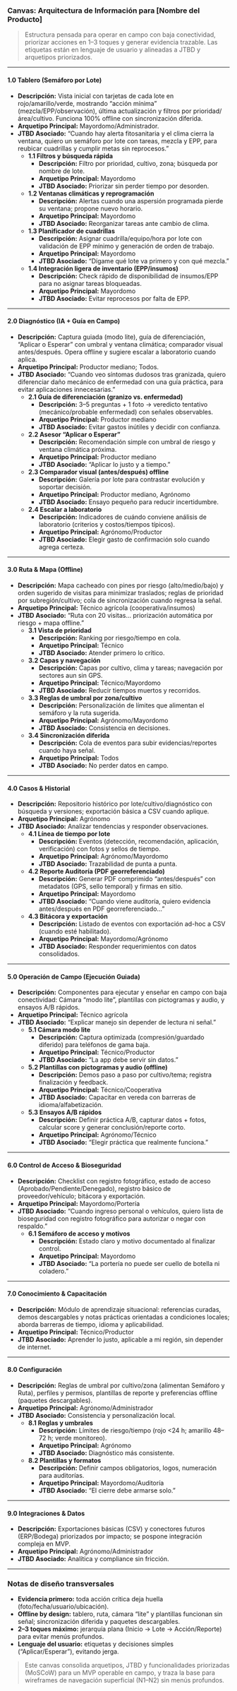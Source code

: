 ### **Canvas: Arquitectura de Información para [Nombre del Producto]**

> Estructura pensada para operar en campo con baja conectividad, priorizar acciones en 1–3 toques y generar evidencia trazable. Las etiquetas están en lenguaje de usuario y alineadas a JTBD y arquetipos priorizados.

---

#### **1.0 Tablero (Semáforo por Lote)**
* **Descripción:** Vista inicial con tarjetas de cada lote en rojo/amarillo/verde, mostrando “acción mínima” (mezcla/EPP/observación), última actualización y filtros por prioridad/área/cultivo. Funciona 100% offline con sincronización diferida.  
* **Arquetipo Principal:** Mayordomo/Administrador.  
* **JTBD Asociado:** “Cuando hay alerta fitosanitaria y el clima cierra la ventana, quiero un semáforo por lote con tareas, mezcla y EPP, para reubicar cuadrillas y cumplir metas sin reprocesos.”
  * **1.1 Filtros y búsqueda rápida**  
    * **Descripción:** Filtro por prioridad, cultivo, zona; búsqueda por nombre de lote.  
    * **Arquetipo Principal:** Mayordomo  
    * **JTBD Asociado:** Priorizar sin perder tiempo por desorden.
  * **1.2 Ventanas climáticas y reprogramación**  
    * **Descripción:** Alertas cuando una aspersión programada pierde su ventana; propone nuevo horario.  
    * **Arquetipo Principal:** Mayordomo  
    * **JTBD Asociado:** Reorganizar tareas ante cambio de clima.
  * **1.3 Planificador de cuadrillas**  
    * **Descripción:** Asignar cuadrilla/equipo/hora por lote con validación de EPP mínimo y generación de orden de trabajo.  
    * **Arquetipo Principal:** Mayordomo  
    * **JTBD Asociado:** “Dígame qué lote va primero y con qué mezcla.”
  * **1.4 Integración ligera de inventario (EPP/insumos)**  
    * **Descripción:** Check rápido de disponibilidad de insumos/EPP para no asignar tareas bloqueadas.  
    * **Arquetipo Principal:** Mayordomo  
    * **JTBD Asociado:** Evitar reprocesos por falta de EPP.

---

#### **2.0 Diagnóstico (IA + Guía en Campo)**
* **Descripción:** Captura guiada (modo lite), guía de diferenciación, “Aplicar o Esperar” con umbral y ventana climática; comparador visual antes/después. Opera offline y sugiere escalar a laboratorio cuando aplica.  
* **Arquetipo Principal:** Productor mediano; Todos.  
* **JTBD Asociado:** “Cuando veo síntomas dudosos tras granizada, quiero diferenciar daño mecánico de enfermedad con una guía práctica, para evitar aplicaciones innecesarias.”
  * **2.1 Guía de diferenciación (granizo vs. enfermedad)**  
    * **Descripción:** 3–5 preguntas + 1 foto → veredicto tentativo (mecánico/probable enfermedad) con señales observables.  
    * **Arquetipo Principal:** Productor mediano  
    * **JTBD Asociado:** Evitar gastos inútiles y decidir con confianza.
  * **2.2 Asesor “Aplicar o Esperar”**  
    * **Descripción:** Recomendación simple con umbral de riesgo y ventana climática próxima.  
    * **Arquetipo Principal:** Productor mediano  
    * **JTBD Asociado:** “Aplicar lo justo y a tiempo.”
  * **2.3 Comparador visual (antes/después) offline**  
    * **Descripción:** Galería por lote para contrastar evolución y soportar decisión.  
    * **Arquetipo Principal:** Productor mediano, Agrónomo  
    * **JTBD Asociado:** Ensayo pequeño para reducir incertidumbre.
  * **2.4 Escalar a laboratorio**  
    * **Descripción:** Indicadores de cuándo conviene análisis de laboratorio (criterios y costos/tiempos típicos).  
    * **Arquetipo Principal:** Agrónomo/Productor  
    * **JTBD Asociado:** Elegir gasto de confirmación solo cuando agrega certeza.

---

#### **3.0 Ruta & Mapa (Offline)**
* **Descripción:** Mapa cacheado con pines por riesgo (alto/medio/bajo) y orden sugerido de visitas para minimizar traslados; reglas de prioridad por subregión/cultivo; cola de sincronización cuando regresa la señal.  
* **Arquetipo Principal:** Técnico agrícola (cooperativa/insumos)  
* **JTBD Asociado:** “Ruta con 20 visitas… priorización automática por riesgo + mapa offline.”
  * **3.1 Vista de prioridad**  
    * **Descripción:** Ranking por riesgo/tiempo en cola.  
    * **Arquetipo Principal:** Técnico  
    * **JTBD Asociado:** Atender primero lo crítico.
  * **3.2 Capas y navegación**  
    * **Descripción:** Capas por cultivo, clima y tareas; navegación por sectores aun sin GPS.  
    * **Arquetipo Principal:** Técnico/Mayordomo  
    * **JTBD Asociado:** Reducir tiempos muertos y recorridos.
  * **3.3 Reglas de umbral por zona/cultivo**  
    * **Descripción:** Personalización de límites que alimentan el semáforo y la ruta sugerida.  
    * **Arquetipo Principal:** Agrónomo/Mayordomo  
    * **JTBD Asociado:** Consistencia en decisiones.
  * **3.4 Sincronización diferida**  
    * **Descripción:** Cola de eventos para subir evidencias/reportes cuando haya señal.  
    * **Arquetipo Principal:** Todos  
    * **JTBD Asociado:** No perder datos en campo.

---

#### **4.0 Casos & Historial**
* **Descripción:** Repositorio histórico por lote/cultivo/diagnóstico con búsqueda y versiones; exportación básica a CSV cuando aplique.  
* **Arquetipo Principal:** Agrónomo  
* **JTBD Asociado:** Analizar tendencias y responder observaciones.
  * **4.1 Línea de tiempo por lote**  
    * **Descripción:** Eventos (detección, recomendación, aplicación, verificación) con fotos y sellos de tiempo.  
    * **Arquetipo Principal:** Agrónomo/Mayordomo  
    * **JTBD Asociado:** Trazabilidad de punta a punta.
  * **4.2 Reporte Auditoría (PDF georreferenciado)**  
    * **Descripción:** Generar PDF comprimido “antes/después” con metadatos (GPS, sello temporal) y firmas en sitio.  
    * **Arquetipo Principal:** Mayordomo  
    * **JTBD Asociado:** “Cuando viene auditoría, quiero evidencia antes/después en PDF georreferenciado…”
  * **4.3 Bitácora y exportación**  
    * **Descripción:** Listado de eventos con exportación ad-hoc a CSV (cuando esté habilitado).  
    * **Arquetipo Principal:** Mayordomo/Agrónomo  
    * **JTBD Asociado:** Responder requerimientos con datos consolidados.

---

#### **5.0 Operación de Campo (Ejecución Guiada)**
* **Descripción:** Componentes para ejecutar y enseñar en campo con baja conectividad: Cámara “modo lite”, plantillas con pictogramas y audio, y ensayos A/B rápidos.  
* **Arquetipo Principal:** Técnico agrícola  
* **JTBD Asociado:** “Explicar manejo sin depender de lectura ni señal.”
  * **5.1 Cámara modo lite**  
    * **Descripción:** Captura optimizada (compresión/guardado diferido) para teléfonos de gama baja.  
    * **Arquetipo Principal:** Técnico/Productor  
    * **JTBD Asociado:** “La app debe servir sin datos.”
  * **5.2 Plantillas con pictogramas y audio (offline)**  
    * **Descripción:** Demos paso a paso por cultivo/tema; registra finalización y feedback.  
    * **Arquetipo Principal:** Técnico/Cooperativa  
    * **JTBD Asociado:** Capacitar en vereda con barreras de idioma/alfabetización.
  * **5.3 Ensayos A/B rápidos**  
    * **Descripción:** Definir práctica A/B, capturar datos + fotos, calcular score y generar conclusión/reporte corto.  
    * **Arquetipo Principal:** Agrónomo/Técnico  
    * **JTBD Asociado:** “Elegir práctica que realmente funciona.”

---

#### **6.0 Control de Acceso & Bioseguridad**
* **Descripción:** Checklist con registro fotográfico, estado de acceso (Aprobado/Pendiente/Denegado), registro básico de proveedor/vehículo; bitácora y exportación.  
* **Arquetipo Principal:** Mayordomo/Portería  
* **JTBD Asociado:** “Cuando ingreso personal o vehículos, quiero lista de bioseguridad con registro fotográfico para autorizar o negar con respaldo.”
  * **6.1 Semáforo de acceso y motivos**  
    * **Descripción:** Estado claro y motivo documentado al finalizar control.  
    * **Arquetipo Principal:** Mayordomo  
    * **JTBD Asociado:** “La portería no puede ser cuello de botella ni coladero.”

---

#### **7.0 Conocimiento & Capacitación**
* **Descripción:** Módulo de aprendizaje situacional: referencias curadas, demos descargables y notas prácticas orientadas a condiciones locales; aborda barreras de tiempo, idioma y aplicabilidad.  
* **Arquetipo Principal:** Técnico/Productor  
* **JTBD Asociado:** Aprender lo justo, aplicable a mi región, sin depender de internet.

---

#### **8.0 Configuración**
* **Descripción:** Reglas de umbral por cultivo/zona (alimentan Semáforo y Ruta), perfiles y permisos, plantillas de reporte y preferencias offline (paquetes descargables).  
* **Arquetipo Principal:** Agrónomo/Administrador  
* **JTBD Asociado:** Consistencia y personalización local.
  * **8.1 Reglas y umbrales**  
    * **Descripción:** Límites de riesgo/tiempo (rojo <24 h; amarillo 48–72 h; verde monitoreo).  
    * **Arquetipo Principal:** Agrónomo  
    * **JTBD Asociado:** Diagnóstico más consistente.
  * **8.2 Plantillas y formatos**  
    * **Descripción:** Definir campos obligatorios, logos, numeración para auditorías.  
    * **Arquetipo Principal:** Mayordomo/Auditoría  
    * **JTBD Asociado:** “El cierre debe armarse solo.”

---

#### **9.0 Integraciones & Datos**
* **Descripción:** Exportaciones básicas (CSV) y conectores futuros (ERP/Bodega) priorizados por impacto; se pospone integración compleja en MVP.  
* **Arquetipo Principal:** Agrónomo/Administrador  
* **JTBD Asociado:** Analítica y compliance sin fricción.

---

### **Notas de diseño transversales**
- **Evidencia primero:** toda acción crítica deja huella (foto/fecha/usuario/ubicación).  
- **Offline by design:** tablero, ruta, cámara “lite” y plantillas funcionan sin señal; sincronización diferida y paquetes descargables.  
- **2–3 toques máximo:** jerarquía plana (Inicio → Lote → Acción/Reporte) para evitar menús profundos.  
- **Lenguaje del usuario:** etiquetas y decisiones simples (“Aplicar/Esperar”), evitando jerga.  

> Este canvas consolida arquetipos, JTBD y funcionalidades priorizadas (MoSCoW) para un MVP operable en campo, y traza la base para wireframes de navegación superficial (N1–N2) sin menús profundos.
